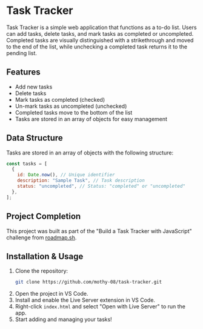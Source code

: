 # Task Tracker

Task Tracker is a simple web application that functions as a to-do list. Users can add tasks, delete tasks, and mark tasks as completed or uncompleted. Completed tasks are visually distinguished with a strikethrough and moved to the end of the list, while unchecking a completed task returns it to the pending list.

## Features

- Add new tasks
- Delete tasks
- Mark tasks as completed (checked)
- Un-mark tasks as uncompleted (unchecked)
- Completed tasks move to the bottom of the list
- Tasks are stored in an array of objects for easy management

## Data Structure

Tasks are stored in an array of objects with the following structure:

```javascript
const tasks = [
  {
    id: Date.now(), // Unique identifier
    description: "Sample Task", // Task description
    status: "uncompleted", // Status: "completed" or "uncompleted"
  },
];
```

## Project Completion

This project was built as part of the "Build a Task Tracker with JavaScript" challenge from [roadmap.sh](https://roadmap.sh/projects/task-tracker-js).

## Installation & Usage

1. Clone the repository:
   ```sh
   git clone https://github.com/mothy-08/task-tracker.git
   ```
2. Open the project in VS Code.
3. Install and enable the Live Server extension in VS Code.
4. Right-click `index.html` and select "Open with Live Server" to run the app.
5. Start adding and managing your tasks!
